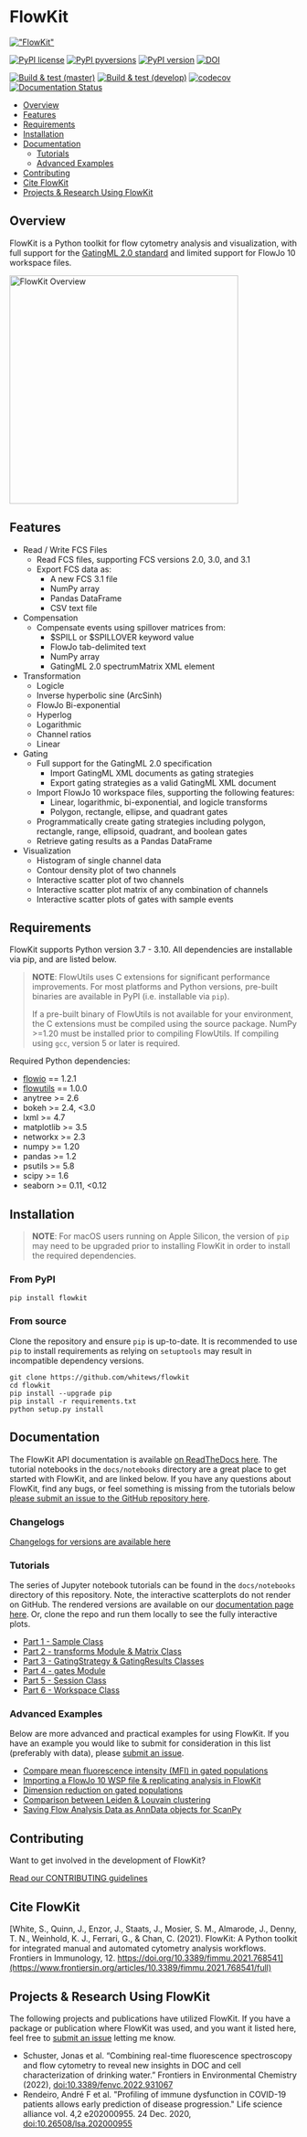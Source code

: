 # FlowKit

[!["FlowKit"](https://raw.githubusercontent.com/whitews/FlowKit/master/docs/_static/flowkit.png)](https://github.com/whitews/flowkit)

[![PyPI license](https://img.shields.io/pypi/l/flowkit.svg?colorB=dodgerblue)](https://pypi.python.org/pypi/flowkit/)
[![PyPI pyversions](https://img.shields.io/pypi/pyversions/flowkit.svg)](https://pypi.python.org/pypi/flowkit/)
[![PyPI version](https://img.shields.io/pypi/v/flowkit.svg?colorB=blue)](https://pypi.python.org/pypi/flowkit/)
[![DOI](https://zenodo.org/badge/138655889.svg)](https://zenodo.org/badge/latestdoi/138655889)


[![Build & test (master)](https://github.com/whitews/FlowKit/actions/workflows/tests_master.yml/badge.svg)](https://github.com/whitews/FlowKit/actions/workflows/tests_master.yml)
[![Build & test (develop)](https://github.com/whitews/FlowKit/actions/workflows/tests_develop.yml/badge.svg)](https://github.com/whitews/FlowKit/actions/workflows/tests_develop.yml)
[![codecov](https://codecov.io/gh/whitews/flowkit/branch/master/graph/badge.svg?token=joeOIVWmHi)](https://codecov.io/gh/whitews/flowkit)
[![Documentation Status](https://readthedocs.org/projects/flowkit/badge/?version=latest)](https://flowkit.readthedocs.io/en/latest/?badge=latest)

* [Overview](#overview)
* [Features](#features)
* [Requirements](#requirements)
* [Installation](#installation)
* [Documentation](#documentation)
  * [Tutorials](#tutorials)
  * [Advanced Examples](#advanced-examples)
* [Contributing](#contributing)
* [Cite FlowKit](#cite-flowkit)
* [Projects & Research Using FlowKit](#projects--research-using-flowkit)

## Overview

FlowKit is a Python toolkit for flow cytometry analysis and visualization, with full support for the [GatingML 2.0 standard](http://flowcyt.sourceforge.net/gating/latest.pdf) and limited support for FlowJo 10 workspace files.

<img alt="FlowKit Overview" src="https://raw.githubusercontent.com/whitews/FlowKit/master/docs/_static/flowkit_overview.jpg" style="width:400px;" />

## Features

* Read / Write FCS Files
  * Read FCS files, supporting FCS versions 2.0, 3.0, and 3.1
  * Export FCS data as:
    * A new FCS 3.1 file
    * NumPy array
    * Pandas DataFrame
    * CSV text file
* Compensation
  * Compensate events using spillover matrices from:
    * $SPILL or $SPILLOVER keyword value
    * FlowJo tab-delimited text
    * NumPy array
    * GatingML 2.0 spectrumMatrix XML element
* Transformation
  * Logicle
  * Inverse hyperbolic sine (ArcSinh)
  * FlowJo Bi-exponential
  * Hyperlog
  * Logarithmic
  * Channel ratios
  * Linear
* Gating
  * Full support for the GatingML 2.0 specification
    * Import GatingML XML documents as gating strategies
    * Export gating strategies as a valid GatingML XML document
  * Import FlowJo 10 workspace files, supporting the following features:
    * Linear, logarithmic, bi-exponential, and logicle transforms
    * Polygon, rectangle, ellipse, and quadrant gates
  * Programmatically create gating strategies including polygon, rectangle, range, ellipsoid, quadrant, and boolean gates
  * Retrieve gating results as a Pandas DataFrame 
* Visualization
  * Histogram of single channel data
  * Contour density plot of two channels
  * Interactive scatter plot of two channels
  * Interactive scatter plot matrix of any combination of channels
  * Interactive scatter plots of gates with sample events

## Requirements

FlowKit supports Python version 3.7 - 3.10. All dependencies are installable 
via pip, and are listed below.

> **NOTE**: FlowUtils uses C extensions for significant performance improvements. For most platforms and Python versions, pre-built binaries are available in PyPI (i.e. installable via `pip`). 
>
> If a pre-built binary of FlowUtils is not available for your environment, the C extensions must be compiled using the source package. NumPy >=1.20 must be installed prior to compiling FlowUtils. If compiling using `gcc`, version 5 or later is required.

Required Python dependencies:

* [flowio](https://github.com/whitews/flowio) == 1.2.1
* [flowutils](https://github.com/whitews/flowutils) == 1.0.0
* anytree >= 2.6
* bokeh >= 2.4, <3.0
* lxml >= 4.7
* matplotlib >= 3.5
* networkx >= 2.3
* numpy >= 1.20
* pandas >= 1.2
* psutils >= 5.8
* scipy >= 1.6
* seaborn >= 0.11, <0.12

## Installation

> **NOTE**: For macOS users running on Apple Silicon, the version of `pip` may need to be upgraded prior to installing FlowKit in order to install the required dependencies.

### From PyPI

```
pip install flowkit
```

### From source

Clone the repository and ensure `pip` is up-to-date. It is recommended to use `pip` to install requirements as relying on `setuptools` may result in incompatible dependency versions.

```
git clone https://github.com/whitews/flowkit
cd flowkit
pip install --upgrade pip
pip install -r requirements.txt
python setup.py install
```

## Documentation

The FlowKit API documentation is available [on ReadTheDocs here](https://flowkit.readthedocs.io/en/latest/?badge=latest). The tutorial notebooks in the `docs/notebooks` directory are a great place to get started with FlowKit, and are linked below.
If you have any questions about FlowKit, find any bugs, or feel something is missing from the tutorials below [please submit an issue to the GitHub repository here](https://github.com/whitews/FlowKit/issues/new/).

### Changelogs

[Changelogs for versions are available here](https://github.com/whitews/FlowKit/releases)

### Tutorials

The series of Jupyter notebook tutorials can be found in the `docs/notebooks` directory of this repository. Note, the interactive scatterplots do not render on GitHub. The rendered versions are available on our [documentation page here](https://flowkit.readthedocs.io/en/latest/?badge=latest). Or, clone the repo and run them locally to see the fully interactive plots.

* [Part 1 - Sample Class](https://github.com/whitews/FlowKit/blob/master/docs/notebooks/flowkit-tutorial-part01-sample-class.ipynb)
* [Part 2 - transforms Module & Matrix Class](https://github.com/whitews/FlowKit/blob/master/docs/notebooks/flowkit-tutorial-part02-transforms-module-matrix-class.ipynb)
* [Part 3 - GatingStrategy & GatingResults Classes](https://github.com/whitews/FlowKit/blob/master/docs/notebooks/flowkit-tutorial-part03-gating-strategy-and-gating-results-classes.ipynb)
* [Part 4 - gates Module](https://github.com/whitews/FlowKit/blob/master/docs/notebooks/flowkit-tutorial-part04-gates-module.ipynb)
* [Part 5 - Session Class](https://github.com/whitews/FlowKit/blob/master/docs/notebooks/flowkit-tutorial-part05-session-class.ipynb)
* [Part 6 - Workspace Class](https://github.com/whitews/FlowKit/blob/master/docs/notebooks/flowkit-tutorial-part06-workspace-class.ipynb)

### Advanced Examples

Below are more advanced and practical examples for using FlowKit. If you have an example you would like to submit for consideration in this list (preferably with data), please [submit an issue](https://github.com/whitews/FlowKit/issues/new/).

* [Compare mean fluorescence intensity (MFI) in gated populations](https://github.com/whitews/FlowKit/blob/master/docs/notebooks/advanced/flowkit-session-compare-mfi-of-gated-events.ipynb)
* [Importing a FlowJo 10 WSP file & replicating analysis in FlowKit](https://github.com/whitews/FlowKit/blob/master/docs/notebooks/advanced/flowkit-session-replicate-flowjo-wsp.ipynb)
* [Dimension reduction on gated populations](https://github.com/whitews/FlowKit/blob/master/docs/notebooks/advanced/dimension_reduction_on_gated_populations.ipynb)
* [Comparison between Leiden & Louvain clustering](https://github.com/whitews/FlowKit/blob/master/docs/notebooks/advanced/clustering_comparison_leiden_vs_louvain.ipynb)
* [Saving Flow Analysis Data as AnnData objects for ScanPy](https://github.com/whitews/FlowKit/blob/master/docs/notebooks/advanced/scanpy_creating_and_using_AnnData_objects.ipynb)

## Contributing

Want to get involved in the development of FlowKit? 

[Read our CONTRIBUTING guidelines](https://github.com/whitews/FlowKit/blob/master/CONTRIBUTING.md)

## Cite FlowKit

[White, S., Quinn, J., Enzor, J., Staats, J., Mosier, S. M., Almarode, J., Denny, T. N., Weinhold, K. J., Ferrari, G., & Chan, C. (2021). FlowKit: A Python toolkit for integrated manual and automated cytometry analysis workflows. Frontiers in Immunology, 12. https://doi.org/10.3389/fimmu.2021.768541](https://www.frontiersin.org/articles/10.3389/fimmu.2021.768541/full)

## Projects & Research Using FlowKit 

The following projects and publications have utilized FlowKit. If you have a package or publication where FlowKit was used, and you want it listed here, feel free to [submit an issue](https://github.com/whitews/FlowKit/issues/new/) letting me know.

* Schuster, Jonas et al. “Combining real-time fluorescence spectroscopy and flow cytometry to reveal new insights in DOC and cell characterization of drinking water.” Frontiers in Environmental Chemistry (2022), [doi:10.3389/fenvc.2022.931067](https://www.frontiersin.org/articles/10.3389/fenvc.2022.931067/full)
* Rendeiro, André F et al. "Profiling of immune dysfunction in COVID-19 patients allows early prediction of disease progression." Life science alliance vol. 4,2 e202000955. 24 Dec. 2020, [doi:10.26508/lsa.202000955](https://www.life-science-alliance.org/content/4/2/e202000955.full)
